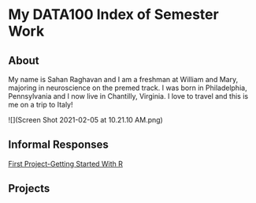 # My DATA100 Index of Semester Work

## About

My name is Sahan Raghavan and I am a freshman at William and Mary, majoring in neuroscience on the premed track. I was born in Philadelphia, Pennsylvania and I now live in Chantilly, Virginia. I love to travel and this is me on a trip to Italy!

![](Screen Shot 2021-02-05 at 10.21.10 AM.png)

## Informal Responses

[First Project-Getting Started With R](https://sahan-r.github.io/data100/GettingStartedWithR.html)

## Projects
